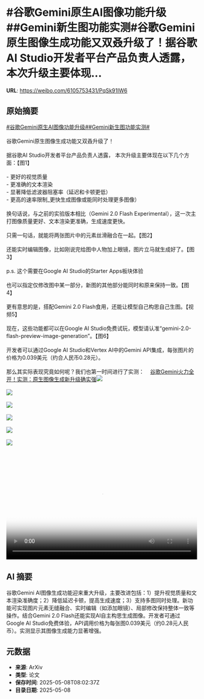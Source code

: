 # #谷歌Gemini原生AI图像功能升级##Gemini新生图功能实测#谷歌Gemini原生图像生成功能又双叒升级了！据谷歌AI Studio开发者平台产品负责人透露， 本次升级主要体现...

**URL**: https://weibo.com/6105753431/PqSk91IW6

## 原始摘要

<a href="https://m.weibo.cn/search?containerid=231522type%3D1%26t%3D10%26q%3D%23%E8%B0%B7%E6%AD%8CGemini%E5%8E%9F%E7%94%9FAI%E5%9B%BE%E5%83%8F%E5%8A%9F%E8%83%BD%E5%8D%87%E7%BA%A7%23&amp;extparam=%23%E8%B0%B7%E6%AD%8CGemini%E5%8E%9F%E7%94%9FAI%E5%9B%BE%E5%83%8F%E5%8A%9F%E8%83%BD%E5%8D%87%E7%BA%A7%23" data-hide=""><span class="surl-text">#谷歌Gemini原生AI图像功能升级#</span></a><a href="https://m.weibo.cn/search?containerid=231522type%3D1%26t%3D10%26q%3D%23Gemini%E6%96%B0%E7%94%9F%E5%9B%BE%E5%8A%9F%E8%83%BD%E5%AE%9E%E6%B5%8B%23&amp;extparam=%23Gemini%E6%96%B0%E7%94%9F%E5%9B%BE%E5%8A%9F%E8%83%BD%E5%AE%9E%E6%B5%8B%23" data-hide=""><span class="surl-text">#Gemini新生图功能实测#</span></a><br><br>谷歌Gemini原生图像生成功能又双叒升级了！<br><br>据谷歌AI Studio开发者平台产品负责人透露， 本次升级主要体现在以下几个方面：【图1】<br><br>- 更好的视觉质量<br>- 更准确的文本渲染<br>- 显著降低滤波器阻塞率（延迟和卡顿更低）<br>- 更高的速率限制_更快生成图像或能同时处理更多图像）<br><br>换句话说，与之前的实验版本相比（Gemini 2.0 Flash Experimental），这一次主打图像质量更好、文本渲染更准确，生成速度更快。<br><br>只需一句话，就能将两张图片中的元素丝滑融合在一起。【图2】<br><br>还能实时编辑图像，比如刚说完给图中人物加上眼镜，图片立马就生成好了。【图3】<br><br>p.s. 这个需要在Google AI Studio的Starter Apps板块体验<br><br>也可以指定仅修改图中某一部分，新图的其他部分能同时和原来保持一致。【图4】<br><br>更有意思的是，搭配Gemini 2.0 Flash食用，还能让模型自己构思自己生图。【视频5】<br><br>现在，这些功能都可以在Google AI Studio免费试玩，模型请认准“gemini-2.0-flash-preview-image-generation”。【图6】<br><br>开发者可以通过Google AI Studio和Vertex AI中的Gemini API集成，每张图片的价格为0.039美元（约合人民币0.28元）。<br><br>那么其实际表现究竟如何呢？我们也第一时间进行了实测：<a href="https://weibo.cn/sinaurl?u=https%3A%2F%2Fmp.weixin.qq.com%2Fs%2FPzSpX-TZSINTqZQYE4wFBQ" data-hide=""><span class="url-icon"><img style="width: 1rem;height: 1rem" src="https://h5.sinaimg.cn/upload/2015/09/25/3/timeline_card_small_web_default.png" referrerpolicy="no-referrer"></span><span class="surl-text">谷歌Gemini火力全开！实测：原生图像生成新升级确实强</span></a><img style="" src="https://tvax2.sinaimg.cn/large/006Fd7o3gy1i184cxm48nj30xj0mjtfh.jpg" referrerpolicy="no-referrer"><br><br><img style="" src="https://tvax3.sinaimg.cn/large/006Fd7o3gy1i184epifudg30gu0c6k6p.gif" referrerpolicy="no-referrer"><br><br><img style="" src="https://tvax2.sinaimg.cn/large/006Fd7o3gy1i184ak3y4rj30yd0zk7kx.jpg" referrerpolicy="no-referrer"><br><br><img style="" src="https://tvax2.sinaimg.cn/large/006Fd7o3gy1i184awhvuvj30s80o248r.jpg" referrerpolicy="no-referrer"><br><br><img style="" src="https://tvax1.sinaimg.cn/large/006Fd7o3ly1i184gqaa45j31070u0my4.jpg" referrerpolicy="no-referrer"><br><br><img style="" src="https://tvax2.sinaimg.cn/large/006Fd7o3gy1i184bjajhkj30zk0hzn2i.jpg" referrerpolicy="no-referrer"><br><br><br clear="both"><div style="clear: both"></div><video controls="controls" poster="https://tvax2.sinaimg.cn/orj480/006Fd7o3ly1i184gqd9klj31070u0my4.jpg" style="width: 100%"><source src="https://f.video.weibocdn.com/o0/avosuYGslx08o5eB476E010412001d7F0E010.mp4?label=mp4_720p&amp;template=868x720.25.0&amp;ori=0&amp;ps=1CwnkDw1GXwCQx&amp;Expires=1746694729&amp;ssig=dTWPbyjt7H&amp;KID=unistore,video"><source src="https://f.video.weibocdn.com/o0/0T0pr8aWlx08o5eAWK8M010412000EXv0E010.mp4?label=mp4_hd&amp;template=576x480.25.0&amp;ori=0&amp;ps=1CwnkDw1GXwCQx&amp;Expires=1746694729&amp;ssig=DDXY7P9Ec%2F&amp;KID=unistore,video"><source src="https://f.video.weibocdn.com/o0/dmDr5pvwlx08o5eARfzq010412000qln0E010.mp4?label=mp4_ld&amp;template=432x360.25.0&amp;ori=0&amp;ps=1CwnkDw1GXwCQx&amp;Expires=1746694729&amp;ssig=VwmBR58zC1&amp;KID=unistore,video"><p>视频无法显示，请前往<a href="https://video.weibo.com/show?fid=1034%3A5164052217790527" target="_blank" rel="noopener noreferrer">微博视频</a>观看。</p></video>

## AI 摘要

谷歌Gemini AI图像生成功能迎来重大升级，主要改进包括：1）提升视觉质量和文本渲染准确度；2）降低延迟卡顿，提高生成速度；3）支持多图同时处理。新功能可实现图片元素无缝融合、实时编辑（如添加眼镜）、局部修改保持整体一致等操作。结合Gemini 2.0 Flash还能实现AI自主构思生成图像。开发者可通过Google AI Studio免费体验，API调用价格为每张图0.039美元（约0.28元人民币）。实测显示其图像生成能力显著增强。

## 元数据

- **来源**: ArXiv
- **类型**: 论文
- **保存时间**: 2025-05-08T08:02:37Z
- **目录日期**: 2025-05-08
